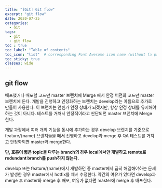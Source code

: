 ```yaml
---
title: "[Git] Git flow"
excerpt: "git flow"
date: 2020-07-25
categories:
  - Git
tags:
  - git 
  - git flow
toc : true
toc_label: "Table of contents"
toc_icon: "list"  # corresponding Font Awesome icon name (without fa prefix)
toc_sticky: true
classes: wide
---
```


## git flow

배포했거나 배포할 코드만 master 브랜치에 Merge 해서 안정 버전의 코드만 master 브랜치에 둔다. 개발을 진행하고 안정화하는 브랜치는 develop라는 이름으로 추가로 만들어 사용한다. 이 브랜치는 언젠가 안정 상태가 되겠지만, 항상 안정 상태를 유지해야 하는 것이 아니다. 테스트를 거쳐서 안정적이라고 판단되면 master 브랜치에 Merge 한다.  

개발 과정에서 여러 개의 기능을 동시에 추가하는 경우 develop 브랜치를 기준으로 feature/{name} 브랜치들을 떼서 진행하고 develop과 merge 후 QA 테스트를 거치고 안정화되면 master와 merge한다.  

**단, 호흡이 짧은 topic을 다루는 branch의 경우 local에서만 개발하고 remote로 redundant branch를 push하지 않는다.**   


develop 또는 feature/{name}에서 개발하던 중 master에서 급히 해결해야하는 문제가 발생한 경우 master에서 hotfix를 떼서 수정한다. 약간의 여유가 있다면 develop과 merge 후 master와 merge 후 배포, 여유가 없다면 master에 merge 후 배포한다.  


